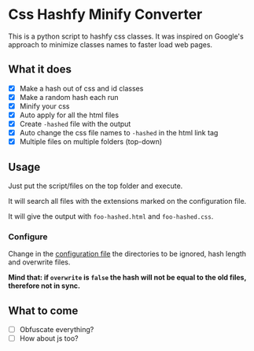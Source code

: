 # Css Hashfy Minify Converter

This is a python script to hashfy css classes.
It was inspired on Google's approach to minimize classes names to faster load web pages.

## What it does

- [x] Make a hash out of css and id classes
- [x] Make a random hash each run
- [x] Minify your css
- [x] Auto apply for all the html files
- [x] Create `-hashed` file with the output
- [x] Auto change the css file names to `-hashed` in the html link tag
- [x] Multiple files on multiple folders (top-down)

## Usage

Just put the script/files on the top folder and execute.

It will search all files with the extensions marked on the configuration file.

It will give the output with `foo-hashed.html` and `foo-hashed.css`.


### Configure

Change in the [configuration file](/config.json) the directories to be ignored, hash length and overwrite files.

**Mind that: if `overwrite` is `false` the hash will not be equal to the old files, therefore not in sync.**

## What to come

- [ ] Obfuscate everything?
- [ ] How about js too?

